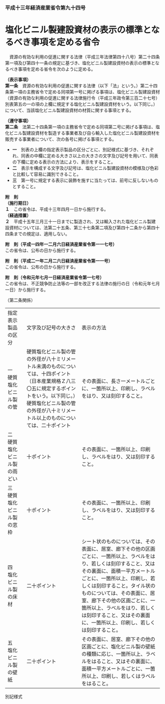 ### 平成十三年経済産業省令第九十四号  
# 塩化ビニル製建設資材の表示の標準となるべき事項を定める省令  
　資源の有効な利用の促進に関する法律（平成三年法律第四十八号）第二十四条第一項及び第四十一条の規定に基づき、塩化ビニル製建設資材の表示の標準となるべき事項を定める省令を次のように定める。  
  
**（表示事項）**  
**第一条**　資源の有効な利用の促進に関する法律（以下「法」という。）第二十四条第一項の主務省令で定める同項第一号に掲げる事項は、塩化ビニル製建設資材（資源の有効な利用の促進に関する法律施行令（平成三年政令第三百二十七号）別表第五の一の項の上欄に規定する塩化ビニル製建設資材をいう。以下同じ。）について、当該塩化ビニル製建設資材の材質に関する事項とする。  
  
**（遵守事項）**  
**第二条**　法第二十四条第一項の主務省令で定める同項第二号に掲げる事項は、塩化ビニル製建設資材を製造する事業者及び自ら輸入した塩化ビニル製建設資材を販売する事業者について、次の各号に掲げる事項とする。  
* **一**　別表の上欄の指定表示製品の区分ごとに、別記様式に基づき、それぞれ、同表の中欄に定める大きさ以上の大きさの文字及び記号を用いて、同表の下欄に定める表示の方法により、表示をすること。  
* **二**　表示を構成する文字及び記号は、塩化ビニル製建設資材の模様及び色彩と比較して容易に識別できること。  
* **三**　第一号に規定する表示に装飾を施すに当たっては、前号に反しないものとすること。  
  
**附　則**  
**（施行期日）**  
**１**　この省令は、平成十三年四月一日から施行する。  
**（経過措置）**  
**２**　平成十五年三月三十一日までに製造され、又は輸入された塩化ビニル製建設資材については、法第二十五条、第三十七条第二項及び第四十二条から第四十四条までの規定は、適用しない。  
  
**附　則（平成一四年一二月六日経済産業省令第一一七号）**  
この省令は、公布の日から施行する。  
  
**附　則（平成二一年二月二六日経済産業省令第一一号）**  
この省令は、公布の日から施行する。  
  
**附　則（令和元年七月一日経済産業省令第一七号）**  
この省令は、不正競争防止法等の一部を改正する法律の施行の日（令和元年七月一日）から施行する。  
  
（第二条関係）  

||||  
| --- | --- | --- |  
|指定表示製品の区分|文字及び記号の大きさ|表示の方法|  
|一　硬質塩化ビニル製の管|硬質塩化ビニル製の管の外径が八十ミリメートル未満のものについては、十四ポイント（日本産業規格Ｚ八三〇五に規定するポイントをいう。以下同じ。）硬質塩化ビニル製の管の外径が八十ミリメートル以上のものについては、二十ポイント|その表面に、長さ一メートルごとに、一箇所以上、印刷し、ラベルをはり、又は刻印すること。|  
|二　硬質塩化ビニル製の雨どい|十ポイント|その表面に、一箇所以上、印刷し、ラベルをはり、又は刻印すること。|  
|三　硬質塩化ビニル製の窓枠|十ポイント|その表面に、一箇所以上、印刷し、ラベルをはり、又は刻印すること。|  
|四　塩化ビニル製の床材|二十ポイント|シート状のものについては、その表面に、居室、廊下その他の区画ごとに、一箇所以上、ラベルをはり、若しくは刻印すること、又はその裏面に、面積一平方メートルごとに、一箇所以上、印刷し、若しくは刻印すること。タイル状のものについては、その表面に、居室、廊下その他の区画ごとに、一箇所以上、ラベルをはり、若しくは刻印すること、又はその裏面に、一箇所以上、印刷し、若しくは刻印すること。|  
|五　塩化ビニル製の壁紙|二十ポイント|その表面に、居室、廊下その他の区画ごとに、塩化ビニル製の壁紙の種類に応じ、一箇所以上、ラベルをはること、又はその裏面に、面積一平方メートルごとに、一箇所以上、印刷し、若しくはラベルをはること。|  
  
別記様式
          
        